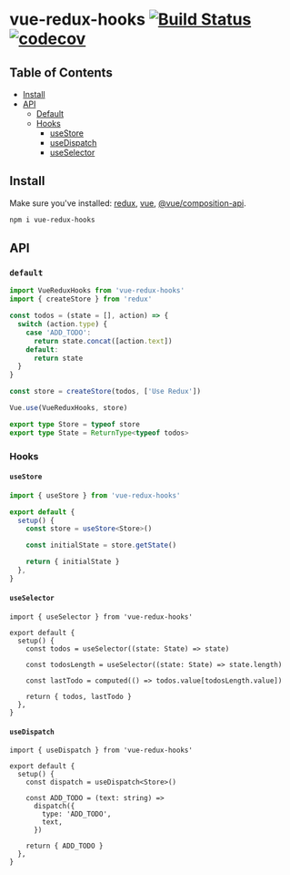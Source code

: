 # vue-redux-hooks [![Build Status](https://travis-ci.com/PatrykWalach/vue-redux-hooks.svg?branch=master)](https://travis-ci.com/PatrykWalach/vue-redux-hooks) [![codecov](https://codecov.io/gh/PatrykWalach/vue-redux-hooks/branch/master/graph/badge.svg)](https://codecov.io/gh/PatrykWalach/vue-redux-hooks)

## Table of Contents

- [Install](#install)
- [API](#api)
  - [Default](#default)
  - [Hooks](#hooks)
    - [useStore](#useStore)
    - [useDispatch](#useDispatch)
    - [useSelector](#useSelector)

## Install

Make sure you've installed:
[redux](https://github.com/reduxjs/redux), [vue](https://github.com/vuejs/vue), [@vue/composition-api](https://github.com/vuejs/composition-api).

```sh
npm i vue-redux-hooks
```

## API

### `default`

```typescript
import VueReduxHooks from 'vue-redux-hooks'
import { createStore } from 'redux'

const todos = (state = [], action) => {
  switch (action.type) {
    case 'ADD_TODO':
      return state.concat([action.text])
    default:
      return state
  }
}

const store = createStore(todos, ['Use Redux'])

Vue.use(VueReduxHooks, store)

export type Store = typeof store
export type State = ReturnType<typeof todos>
```
### Hooks
#### `useStore`

```typescript
import { useStore } from 'vue-redux-hooks'

export default {
  setup() {
    const store = useStore<Store>()

    const initialState = store.getState()

    return { initialState }
  },
}
```

#### `useSelector`

```tsx
import { useSelector } from 'vue-redux-hooks'

export default {
  setup() {
    const todos = useSelector((state: State) => state)

    const todosLength = useSelector((state: State) => state.length)

    const lastTodo = computed(() => todos.value[todosLength.value])

    return { todos, lastTodo }
  },
}
```

#### `useDispatch`

```tsx
import { useDispatch } from 'vue-redux-hooks'

export default {
  setup() {
    const dispatch = useDispatch<Store>()

    const ADD_TODO = (text: string) =>
      dispatch({
        type: 'ADD_TODO',
        text,
      })

    return { ADD_TODO }
  },
}
```
